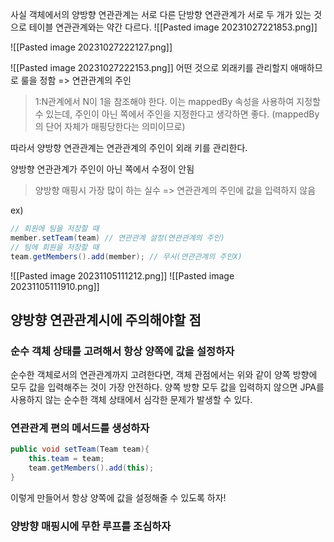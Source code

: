 사실 객체에서의 양방향 연관관계는 서로 다른 단방향 연관관계가 서로 두 개가 있는 것으로 테이블 연관관계와는 약간 다르다.
![[Pasted image 20231027221853.png]]

![[Pasted image 20231027222127.png]]

![[Pasted image 20231027222153.png]]
어떤 것으로 외래키를 관리할지 애매하므로 룰을 정함
=> 연관관계의 주인

> 1:N관계에서  N이 1을 참조해야 한다.
> 이는 mappedBy 속성을 사용하여 지정할 수 있는데, 주인이 아닌 쪽에서 주인을 지정한다고 생각하면 좋다. (mappedBy의 단어 자체가 매핑당한다는 의미이므로)

따라서 양방향 연관관계는 연관관계의 주인이 외래 키를 관리한다.

양방향 연관관계가 주인이 아닌 쪽에서 수정이 안됨 

> 양방향 매핑시 가장 많이 하는 실수
> => 연관관계의 주인에 값을 입력하지 않음

ex)
```java
// 회원에 팀을 저장할 때 
member.setTeam(team) // 연관관계 설정(연관관계의 주인) 
// 팀에 회원을 저장할 때 
team.getMembers().add(member); // 무시(연관관계의 주인X)
```


![[Pasted image 20231105111212.png]]
![[Pasted image 20231105111910.png]]


## 양방향 연관관계시에 주의해야할 점
### 순수 객체 상태를 고려해서 항상 양쪽에 값을 설정하자
순수한 객체로서의 연관관계까지 고려한다면, 객체 관점에서는 위와 같이 양쪽 방향에 모두 값을 입력해주는 것이 가장 안전하다. 양쪽 방향 모두 값을 입력하지 않으면 JPA를 사용하지 않는 순수한 객체 상태에서 심각한 문제가 발생할 수 있다.
### 연관관계 편의 메서드를 생성하자
```java
public void setTeam(Team team){
	this.team = team;
	team.getMembers().add(this);
}
```
이렇게 만들어서 항상 양쪽에 값을 설정해줄 수 있도록 하자!
### 양방향 매핑시에 무한 루프를 조심하자
